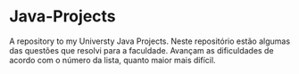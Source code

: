 # Java-Projects
A repository to my Universty Java Projects.
Neste repositório estão algumas das questões que resolvi para a faculdade. Avançam as dificuldades de acordo com o número da lista, quanto maior mais difícil.
